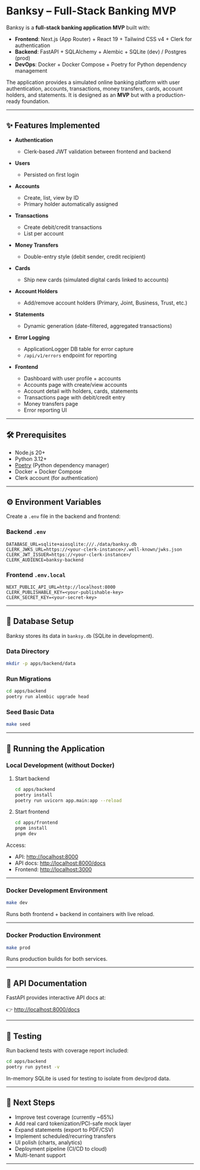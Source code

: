 # Banksy – Full-Stack Banking MVP

Banksy is a **full-stack banking application MVP** built with:

* **Frontend**: Next.js (App Router) + React 19 + Tailwind CSS v4 + Clerk for authentication
* **Backend**: FastAPI + SQLAlchemy + Alembic + SQLite (dev) / Postgres (prod)
* **DevOps**: Docker + Docker Compose + Poetry for Python dependency management

The application provides a simulated online banking platform with user authentication, accounts, transactions, money transfers, cards, account holders, and statements. It is designed as an **MVP** but with a production-ready foundation.

---

## ✨ Features Implemented

* **Authentication**

    * Clerk-based JWT validation between frontend and backend
* **Users**

    * Persisted on first login
* **Accounts**

    * Create, list, view by ID
    * Primary holder automatically assigned
* **Transactions**

    * Create debit/credit transactions
    * List per account
* **Money Transfers**

    * Double-entry style (debit sender, credit recipient)
* **Cards**

    * Ship new cards (simulated digital cards linked to accounts)
* **Account Holders**

    * Add/remove account holders (Primary, Joint, Business, Trust, etc.)
* **Statements**

    * Dynamic generation (date-filtered, aggregated transactions)
* **Error Logging**

    * ApplicationLogger DB table for error capture
    * `/api/v1/errors` endpoint for reporting
* **Frontend**

    * Dashboard with user profile + accounts
    * Accounts page with create/view accounts
    * Account detail with holders, cards, statements
    * Transactions page with debit/credit entry
    * Money transfers page
    * Error reporting UI

---

## 🛠️ Prerequisites

* Node.js 20+
* Python 3.12+
* [Poetry](https://python-poetry.org/) (Python dependency manager)
* Docker + Docker Compose
* Clerk account (for authentication)

---

## ⚙️ Environment Variables

Create a `.env` file in the backend and frontend:

### Backend `.env`

```env
DATABASE_URL=sqlite+aiosqlite:///./data/banksy.db
CLERK_JWKS_URL=https://<your-clerk-instance>/.well-known/jwks.json
CLERK_JWT_ISSUER=https://<your-clerk-instance>/
CLERK_AUDIENCE=banksy-backend
```

### Frontend `.env.local`

```env
NEXT_PUBLIC_API_URL=http://localhost:8000
CLERK_PUBLISHABLE_KEY=<your-publishable-key>
CLERK_SECRET_KEY=<your-secret-key>
```

---

## 💾 Database Setup

Banksy stores its data in `banksy.db` (SQLite in development).

### Data Directory

```bash
mkdir -p apps/backend/data
```

### Run Migrations

```bash
cd apps/backend
poetry run alembic upgrade head
```

### Seed Basic Data

```bash
make seed
```

---

## 🚀 Running the Application

### Local Development (without Docker)

1. Start backend

   ```bash
   cd apps/backend
   poetry install
   poetry run uvicorn app.main:app --reload
   ```

2. Start frontend

   ```bash
   cd apps/frontend
   pnpm install
   pnpm dev
   ```

Access:

* API: [http://localhost:8000](http://localhost:8000)
* API docs: [http://localhost:8000/docs](http://localhost:8000/docs)
* Frontend: [http://localhost:3000](http://localhost:3000)

---

### Docker Development Environment

```bash
make dev
```

Runs both frontend + backend in containers with live reload.

---

### Docker Production Environment

```bash
make prod
```

Runs production builds for both services.

---

## 📖 API Documentation

FastAPI provides interactive API docs at:

👉 [http://localhost:8000/docs](http://localhost:8000/docs)

---

## 🧪 Testing

Run backend tests with coverage report included:

```bash
cd apps/backend
poetry run pytest -v
```

In-memory SQLite is used for testing to isolate from dev/prod data.

---

## 🔮 Next Steps

* Improve test coverage (currently ~65%)
* Add real card tokenization/PCI-safe mock layer
* Expand statements (export to PDF/CSV)
* Implement scheduled/recurring transfers
* UI polish (charts, analytics)
* Deployment pipeline (CI/CD to cloud)
* Multi-tenant support

---
